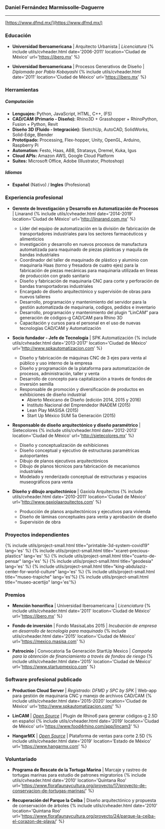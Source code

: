 
### Daniel Fernández Marmissolle-Daguerre
---

<!-- Me especializo en el diseño y programación de estructuras paramétricas, en el desarrollo de software y fabricación de maquinaria automatizada -->

<i class="fas fa-link"></i> [https://www.dfmd.mx/](https://www.dfmd.mx/)

### Educación

  - **Universidad Iberoamericana** | Arquitecto Urbanista | *Licenciatura*
  {% include utils/cvheader.html date='2006-2011' location='Ciudad de México' url='https://ibero.mx' %}

  - **Universidad Iberoamericana** | Procesos Generativos de Diseño | *Diplomado por Pablo Kobayashi*
  {% include utils/cvheader.html date='2011' location='Ciudad de México' url='https://ibero.mx' %}

### Herramientas

##### Computación

  - **Lenguajes:** Python, JavaScript, HTML, C++, (FS)
  - **CAD/CAM (Primario - Diseño):** Rhino3D + Grasshopper + RhinoPython, Fusion + Python, Revit
  - **Diseño 3D (Fluido - Integración):** SketchUp, AutoCAD, SolidWorks, Solid-Edge, Blender
  - **Prototipado:** Processing, Flex-hopper, Unity, OpenGL, Arduino, Raspberry Pi
  - **Automation:** Festo, Haas, ABB, Stratasys, Dremel, Kuka, Igus
  - **Cloud APIs:** Amazon AWS, Google Cloud Platform
  - **Suites:** Microsoft Office, Adobe (Illustrator, Photoshop)

##### Idiomas
  - **Español** (Nativo) / **Ingles** (Profesional)

### Experiencia profesional

  - **Gerente de Investigación y Desarrollo en Automatización de Procesos** | Linarand
    {% include utils/cvheader.html date='2014-2019' location='Ciudad de México' url='http://linarand.com.mx' %}

    - Líder del equipo de automatización en la división de fabricación de transportadores industriales para los sectores farmacéuticos y alimenticios
    - Investigación y desarrollo en nuevos procesos de manufactura automatizada para maquinado de piezas plásticas y maquila de bandas industriales
    - Coordinador del taller de maquinado de plástico y aluminio con maquinaría Haas (torno y fresadora de cuatro ejes) para la fabricación de piezas mecánicas para maquinaria utilizada en líneas de producción con grado sanitario  
    - Diseño y fabricación de maquinaria CNC para corte y perforación de bandas transportadoras industriales
    - Encargado de diseño arquitectónico y supervisión de obras para nuevos talleres
    - Desarrollo, programación y mantenimiento del servidor para la gestión automatizada de maquinaria, codigos, pedidos e inventario
    - Desarrollo, programación y mantenimiento del plugin “LinCAM” para generación de códigos-g CAD/CAM para Rhino 3D
    - Capacitación y cursos para el personal en el uso de nuevas tecnologías CAD/CAM y Automatización

  - **Socio fundador - Jefe de Tecnología** | SPK Automatización
    {% include utils/cvheader.html date='2013-2017' location='Ciudad de México' url='http://www.spkautomatizacion.com' %}

    - Diseño y fabricación de máquinas CNC de 3 ejes para venta al público y uso interno de la empresa
    - Diseño y programación de la plataforma para automatización de procesos, administración, taller y venta
    - Desarrollo de concepto para capitalización a través de fondos de inversión semilla
    - Responsable de promoción y diversificación de productos en exhibiciones de diseño industrial
      - Abierto Mexicano de Diseño (edición 2014, 2015 y 2016)
      - Instituto Nacional del Emprendedor INADEM (2015)
      - Lean Play MASISA (2015)
      - Start Up México SUM 5a Generación (2015)

  - **Responsable de diseño arquitectónico y diseño paramétrico** | Sietecolores
    {% include utils/cvheader.html date='2012-2013' location='Ciudad de México' url='http://sietecolores.mx' %}

      - Diseño y conceptualización de exhibiciones
      - Diseño conceptual y ejecutivo de estructuras paramétricas autoportantes
      - Dibujo de planos ejecutivos arquitectónicos
      - Dibujo de planos técnicos para fabricación de mecanismos industriales
      - Modelado y renderizado conceptual de estructuras y espacios museográficos para venta

  - **Diseño y dibujo arquitectónico** | Gaxiola Arquitectos
    {% include utils/cvheader.html date='2010-2011' location='Ciudad de México' url='http://www.gaxiolaarquitectos.com' %}

      - Producción de planos arquitectónicos y ejecutivos para vivienda
      - Diseño de láminas conceptuales para venta y aprobación de diseño
      - Supervisión de obra

### Proyectos independientes

  {% include utils/project-small.html title="printable-3d-system-covid19" lang='es' %}
  {% include utils/project-small.html title="xcaret-precious-plastics" lang='es' %}
  {% include utils/project-small.html title="cuarto-de-pensar" lang='es' %}
  {% include utils/project-small.html title="geodesia" lang='es' %}
  {% include utils/project-small.html title="king-abdulaziz-center-for-world-culture" lang='es' %}
  {% include utils/project-small.html title="museo-trapiche" lang='es'%}
  {% include utils/project-small.html title="museo-acertijo" lang='es'%}

### Premios

  - **Mención honorífica** | Universidad Iberoamericana | *Licenciatura*
    {% include utils/cvheader.html date='2011' location='Ciudad de México' url='https://ibero.mx' %}

  - **Fondo de inversión** | Fondo MasisaLabs 2015 | *Incubación de empresa en desarrollo de tecnología para maquinado*
    {% include utils/cvheader.html date='2015' location='Ciudad de México' url='https://mexico.masisa.com' %}

  - **Patrocinio** | Convocatoria 5a Generación StartUp Mexico | *Campaña para la obtención de financiamiento a través de fondos de riesgo*
    {% include utils/cvheader.html date='2015' location='Ciudad de México' url='https://www.startupmexico.com' %}

### Software profesional publicado

  - **Production Cloud Server** | *Registrado: DFMD y SPC by SPK* | Web-app para gestión de maquinaria CNC y manejo de archivos CAD/CAM
    {% include utils/cvheader.html date='2015-2020' location='Ciudad de México' url='http://www.spkautomatizacion.com/' %}

  - **LinCAM** | [*Open Source*](https://github.com/dfmdmx/Rhino_LinCAM3) | Plugin de Rhino6 para generar códigos-g 2.5D en español
    {% include utils/cvheader.html date='2019' location='Ciudad de México' url='https://www.food4rhino.com/app/lincam3' %}

  - **HangarMX** | [*Open Source*](https://github.com/dfmdmx/dfmdmx.store.io) | Plataforma de ventas para corte 2.5D
    {% include utils/cvheader.html date='2019' location='Estado de México' url='https://www.hangarmx.com' %}  

### Voluntariado

  - **Programa de Rescate de la Tortuga Marina** | Marcaje y rastreo de tortugas marinas para estudio de patrones migratorios
    {% include utils/cvheader.html date='2010' location='Quintana Roo' url='https://www.florafaunaycultura.org/proyecto/17/proyecto-de-conservacion-de-tortugas-marinas/' %}

  - **Recuperación del Parque la Ceiba** | Diseño arquitectónico y propuesta de conservación de árboles
    {% include utils/cvheader.html date='2010' location='Quintana Roo' url='https://www.florafaunaycultura.org/proyecto/24/parque-la-ceiba-el-corazon-de-playa/' %}
